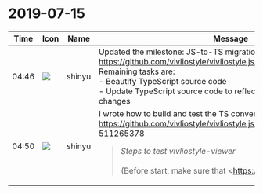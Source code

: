 # 2019-07-15

|Time|Icon|Name|Message|
|---|---|---|---|
|04:46|![](https://avatars.slack-edge.com/2018-04-27/354445776386_e258f5ed5ba887b08668_72.jpg)|shinyu|Updated the milestone: JS-to-TS migration <https://github.com/vivliostyle/vivliostyle.js/milestone/1><br>Remaining tasks are:<br>- Beautify TypeScript source code<br>- Update TypeScript source code to reflect recent vivliostyle.js changes|
|04:50|![](https://avatars.slack-edge.com/2018-04-27/354445776386_e258f5ed5ba887b08668_72.jpg)|shinyu|I wrote how to build and test the TS converted vivliostyle: <https://github.com/vivliostyle/vivliostyle.js/issues/520#issuecomment-511265378><br><blockquote>*Steps to test vivliostyle-viewer*<br><br>(Before start, make sure that <https://nodejs.org/|Node.js> and <http://compass-style.org/|Compass> are installed.)<br><br>Install, build and start the test server:<br><br><pre>git clone -b TS <https://github.com/vivliostyle/vivliostyle.js.git><br>git clone -b js-ts-test <https://github.com/vivliostyle/vivliostyle-ui.git><br><br>cd vivliostyle.js<br>npm install<br>npm run build           # production build<br>npm run build-dev       # development build<br><br>cd ../vivliostyle-ui<br>npm install<br>npm link ../vivliostyle.js<br>npm run build           # production build<br>npm run serve-dev       # dev build and serve</pre><br><br>Open <http://localhost:3000/vivliostyle.js/test/files/|http://localhost:3000/vivliostyle.js/test/files/> and check the test casses' *dev* and *prod* links for each build.<br><br>Press `Ctrl-C` to stop the test server.<br><br>*Karma test runner*<br><br><pre>cd ../vivliostyle.js<br>npm run test:local</pre><br><br>Open <http://localhost:9876/|http://localhost:9876/> and check the terminal output.<br><br>similarly, for vivliostyle-ui:<br><br><pre>cd ../vivliostyle-ui<br>npm run test-local</pre></blockquote>|
